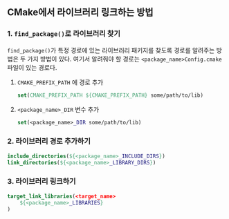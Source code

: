 

## CMake에서 라이브러리 링크하는 방법

### 1. `find_package()`로 라이브러리 찾기

`find_package()`가 특정 경로에 있는 라이브러리 패키지를 찾도록 경로를 알려주는 방법은 두 가지 방법이 있다. 여기서 알려줘야 할 경로는 `<package_name>Config.cmake` 파일이 있는 경로다.

1. `CMAKE_PREFIX_PATH` 에 경로 추가

   ```cmake
   set(CMAKE_PREFIX_PATH ${CMAKE_PREFIX_PATH} some/path/to/lib)
   ```

2. `<package_name>_DIR` 변수 추가

   ```cmake
   set(<package_name>_DIR some/path/to/lib)
   ```



### 2. 라이브러리 경로 추가하기

```cmake
include_directories(${<package_name>_INCLUDE_DIRS})
link_directories(${<package_name>_LIBRARY_DIRS})
```



### 3. 라이브러리 링크하기

```cmake
target_link_libraries(<target_name> 
    ${<package_name>_LIBRARIES} 
)
```







